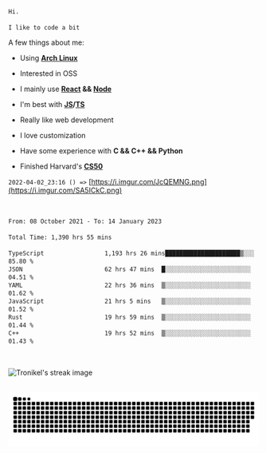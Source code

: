 ```
Hi.

I like to code a bit
```

A few things about me:

-   Using **[Arch Linux](https://archlinux.org/)**

-   Interested in OSS

-   I mainly use **[React](https://reactjs.org/) && [Node](https://nodejs.org/en/)**

-   I'm best with **[JS](https://www.javascript.com/)/[TS](https://www.typescriptlang.org/)**

-   Really like web development

-   I love customization

-   Have some experience with **C && C++ && Python**

-   Finished Harvard's **[CS50](https://cs50.harvard.edu)**

`2022-04-02_23:16 () =>` [https://i.imgur.com/JcQEMNG.png](https://i.imgur.com/SA5ICkC.png)

<br>

<!--START_SECTION:waka-->

```text
From: 08 October 2021 - To: 14 January 2023

Total Time: 1,390 hrs 55 mins

TypeScript                 1,193 hrs 26 mins█████████████████████▒░░░   85.80 %
JSON                       62 hrs 47 mins  █░░░░░░░░░░░░░░░░░░░░░░░░   04.51 %
YAML                       22 hrs 36 mins  ▒░░░░░░░░░░░░░░░░░░░░░░░░   01.62 %
JavaScript                 21 hrs 5 mins   ▒░░░░░░░░░░░░░░░░░░░░░░░░   01.52 %
Rust                       19 hrs 59 mins  ▒░░░░░░░░░░░░░░░░░░░░░░░░   01.44 %
C++                        19 hrs 52 mins  ▒░░░░░░░░░░░░░░░░░░░░░░░░   01.43 %
```

<!--END_SECTION:waka-->

<br>

<p><img align="center" src="https://github-readme-streak-stats.herokuapp.com/?user=Tronikelis&theme=dark" alt="Tronikel's streak image" /></p>

<br>

<img title="" src="https://raw.githubusercontent.com/Tronikelis/Tronikelis/output/github-contribution-grid-snake.svg" alt="very cool snake thingey" data-align="left">
